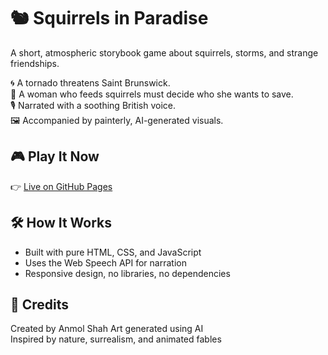 
# 🐿️ Squirrels in Paradise

A short, atmospheric storybook game about squirrels, storms, and strange friendships.

🌀 A tornado threatens Saint Brunswick.  
🌰 A woman who feeds squirrels must decide who she wants to save.  
🎙️ Narrated with a soothing British voice.  
🖼️ Accompanied by painterly, AI-generated visuals.

## 🎮 Play It Now
👉 [Live on GitHub Pages](https://shadohead55.github.io/squirrels-in-paradise)

## 🛠 How It Works
- Built with pure HTML, CSS, and JavaScript
- Uses the Web Speech API for narration
- Responsive design, no libraries, no dependencies

## 🙏 Credits
Created by Anmol Shah
Art generated using AI  
Inspired by nature, surrealism, and animated fables
